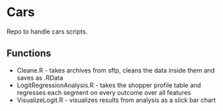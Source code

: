 Cars
====

Repo to handle cars scripts.

Functions
----
- Cleane.R - takes archives from sftp, cleans the data inside them and saves as .RData
- LogitRegressionAnalysis.R - takes the shopper profile table and regresses each segment on every outcome over all features
- VisualizeLogit.R - visualizes results from analysis as a slick bar chart



